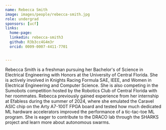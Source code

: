 ```yaml
---
name: Rebecca Smith
image: images/people/rebecca-smith.jpg
role: undergrad
sponsors: [ucf]
links:
  home-page:
  linkedin: rebecca-smith3
  github: R3b3cc4G4m3r
  orcid: 0009-0007-4411-7701


---
```


Rebecca Smith is a freshman pursuing her Bachelor's of Science in Electrical Engineering with Honors at the University of Central Florida. She is actively involved in Knights Racing Formula SAE, IEEE, and Women in Electrical Engineering and Computer Science. She is also competing in the Sumobots competition hosted by the Robotics Club of Central Florida with her roommates. Rebecca previously gained experience from her internship at Efabless during the summer of 2024, where she emulated the Caravel ASIC chip on the Arty A7-100T FPGA board and tested how much dedicated ML hardware accelerators improved the performance of a tic-tac-toe ML program. She is eager to contribute to the DRACO lab through the SHARKS project and learn more about autonomous swarms.